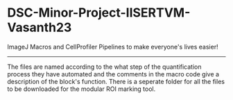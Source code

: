 # DSC-Minor-Project-IISERTVM-Vasanth23
ImageJ Macros and CellProfiler Pipelines to make everyone's lives easier!

-----
The files are named according to the what step of the quantification process they have automated and the comments in the macro code give a description of the block's function. There is a seperate folder for all the files to be downloaded for the modular ROI marking tool.

